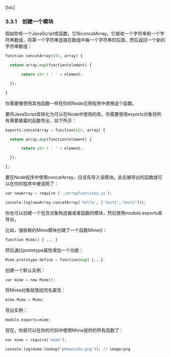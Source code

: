 [toc]

### 3.3.1　创建一个模块

假如你有一个JavaScript库函数，它叫concatArray。它接收一个字符串和一个字符串数组，将第一个字符串连接在数组中每一个字符串的后面，然后返回一个新的字符串数组：

```python
function concatArray(str, array) {
  return array.map(function(element) {
       return str + ' ' + element;
  });
}
```

你需要像使用其他函数一样在你的Node应用程序中使用这个函数。

要将JavaScript库转化为可以在Node中使用的库，你需要使用exports对象将所有需要暴露的函数导出，如下所示：

```python
exports.concatArray = function(str, array) {
  return array.map(function(element) {
       return str + ' ' + element;
  });
};
```

要在Node程序中使用concatArray，应该先导入该模块。此后被导出的函数就可以在你的程序中被调用了：

```python
var newArray = require ('./arrayfunctions.js');
console.log(newArray.concatArray('hello', ['test1','test2']));
```

你也可以创建一个包含对象构造器或者函数的模块，然后使用module.exports来导出。

比如，强依赖的Mime模块创建了一个函数Mime()：

```python
function Mime() { ... }
```

然后通过prototype属性增加一个功能：

```python
Mime.prototype.define = function(map) {...}
```

创建一个默认实例：

```python
var mime = new Mime();
```

将Mime对象赋值给同名属性：

```python
mime.Mime = Mime;
```

导出实例：

```python
module.exports=mime;
```

现在，你就可以在你的代码中使用Mime提供的所有函数了：

```python
var mime = require('mime');
console.log(mime.lookup('phoenix5a.png')); // image/png
```

